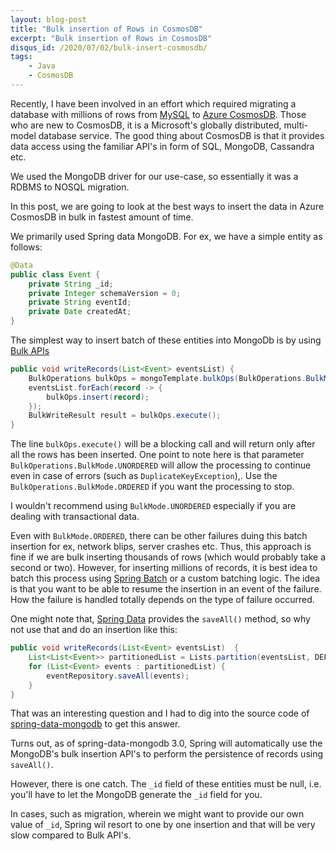 ```yaml
---
layout: blog-post
title: "Bulk insertion of Rows in CosmosDB"
excerpt: "Bulk insertion of Rows in CosmosDB"
disqus_id: /2020/07/02/bulk-insert-cosmosdb/
tags:
    - Java
    - CosmosDB
---
```


Recently, I have been involved in an effort which required migrating a database with millions of rows from [MySQL](https://www.mysql.com/) to [Azure CosmosDB](https://azure.microsoft.com/en-us/services/cosmos-db/). Those who are new to CosmosDB, it is a Microsoft's globally distributed, multi-model database service. The good thing about CosmosDB is that it provides data access using the familiar API's in form of SQL, MongoDB, Cassandra etc.

We used the MongoDB driver for our use-case, so essentially it was a RDBMS to NOSQL migration.

In this post, we are going to look at the best ways to insert the data in Azure CosmosDB in bulk in fastest amount of time.

We primarily used Spring data MongoDB. For ex, we have a simple entity as follows:


```java
@Data
public class Event {
    private String _id;
    private Integer schemaVersion = 0;
    private String eventId;
    private Date createdAt;
}
```    

The simplest way to insert batch of these entities into MongoDb is by using  [Bulk APIs]()

```java
public void writeRecords(List<Event> eventsList) {
    BulkOperations bulkOps = mongoTemplate.bulkOps(BulkOperations.BulkMode.UNORDERED, Event.class);
    eventsList.forEach(record -> {
        bulkOps.insert(record);
    });
    BulkWriteResult result = bulkOps.execute();
}
```

The line `bulkOps.execute()` will be a blocking call and will return only after all the rows has been inserted. One point to note here is that parameter `BulkOperations.BulkMode.UNORDERED` will allow the processing to continue even in case of errors (such as `DuplicateKeyException`),. Use the `BulkOperations.BulkMode.ORDERED` if you want the processing to stop.

I wouldn't recommend using `BulkMode.UNORDERED` especially if you are dealing with transactional data.

Even with `BulkMode.ORDERED`, there can be other failures duing this batch insertion for ex, network blips, server crashes etc. Thus, this approach is fine if we are bulk inserting thousands of rows (which would probably take a second or two). However, for inserting millions of records, it is best idea to batch this process using [Spring Batch](https://spring.io/projects/spring-batch) or a custom batching logic. The idea is that you want to be able to resume the insertion in an event of the failure. How the failure is handled totally depends on the type of failure occurred.

One might note that, [Spring Data](https://docs.spring.io/spring-data/jpa/docs/current/reference/html/#reference) provides the `saveAll()` method, so why not use that and do an insertion like this:

```java
public void writeRecords(List<Event> eventsList)  {
    List<List<Event>> partitionedList = Lists.partition(eventsList, DEFAULT_BATCH_SIZE);
    for (List<Event> events : partitionedList) {
        eventRepository.saveAll(events);
    }
}
```

That was an interesting question and I had to dig into the source code of [spring-data-mongodb](https://github.com/spring-projects/spring-data-mongodb) to get this answer.  

Turns out, as of spring-data-mongodb 3.0, Spring will automatically use the MongoDB's bulk insertion API's to perform the persistence of records using `saveAll()`.  

However, there is one catch. The `_id` field of these entities must be null, i.e. you'll have to let the MongoDB generate the `_id` field for you.  

In cases, such as migration, wherein we might want to provide our own value of `_id`, Spring wil resort to one by one insertion and that will be very slow compared to Bulk API's.



